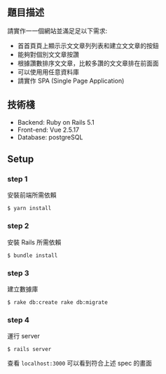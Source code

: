 ## 題目描述
請實作⼀一個網站並滿⾜足以下需求:

- ⾸首⾴頁上顯⽰示⽂文章列列表和建立⽂文章的按鈕
- 能夠對個別⽂文章按讚
- 根據讚數排序⽂文章，比較多讚的⽂文章排在前⾯面
- 可以使⽤用任意資料庫
- 請實作 SPA (Single Page Application)

## 技術棧

- Backend: Ruby on Rails 5.1
- Front-end: Vue 2.5.17
- Database: postgreSQL

## Setup

### step 1

安裝前端所需依賴

```
$ yarn install
```

### step 2

安裝 Rails 所需依賴

```
$ bundle install
```

### step 3

建立數據庫

```
$ rake db:create rake db:migrate
```

### step 4

運行 server

```
$ rails server
```

查看 `localhost:3000` 可以看到符合上述 spec 的畫面
